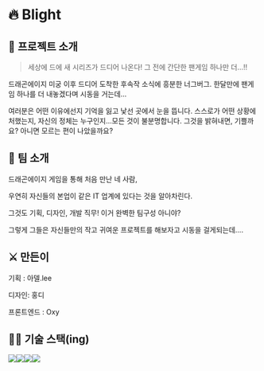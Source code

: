 # 🔥 Blight

## 🐉 프로젝트 소개

> 세상에 드에 새 시리즈가 드디어 나온다! 그 전에 간단한 팬게임 하나만 더...!!

드래곤에이지 미궁 이후 드디어 도착한 후속작 소식에 흥분한 너그버그. 한달만에 팬게임 하나를 더 내놓겠다며 시동을 거는데...

여러분은 어떤 이유에선지 기억을 잃고 낯선 곳에서 눈을 뜹니다.
스스로가 어떤 상황에 처했는지, 자신의 정체는 누구인지...모든 것이 불분명합니다.
그것을 밝혀내면, 기쁠까요? 아니면 모르는 편이 나았을까요?

## 🐲 팀 소개

드래곤에이지 게임을 통해 처음 만난 네 사람,

우연히 자신들의 본업이 같은 IT 업계에 있다는 것을 알아차린다.

그것도 기획, 디자인, 개발 직무! 이거 완벽한 팀구성 아니야?

그렇게 그들은 자신들만의 작고 귀여운 프로젝트를 해보자고 시동을 걸게되는데....

## ⚔️ 만든이

기획 : 아델.lee

디자인: 홍디

프론트엔드 : Oxy

## 👩‍💻 기술 스택(ing)

<img  src="https://img.shields.io/badge/html5-E34F26?style=for-the-badge&logo=html5&logoColor=white"><img  src="https://img.shields.io/badge/css-1572B6?style=for-the-badge&logo=css3&logoColor=white"><img  src="https://img.shields.io/badge/javascript-F7DF1E?style=for-the-badge&logo=javascript&logoColor=black"><img  src="https://img.shields.io/badge/vue.js-4FC08D?style=for-the-badge&logo=vue.js&logoColor=white">
